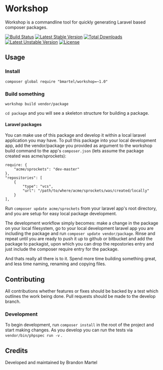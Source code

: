 # Workshop

Workshop is a commandline tool for quickly generating Laravel based composer packages.

[![Build Status](https://travis-ci.org/bmartel/workshop.svg?branch=master)](https://travis-ci.org/bmartel/workshop) [![Latest Stable Version](https://poser.pugx.org/bmartel/workshop/v/stable.svg)](https://packagist.org/packages/bmartel/workshop) [![Total Downloads](https://poser.pugx.org/bmartel/workshop/downloads.svg)](https://packagist.org/packages/bmartel/workshop) [![Latest Unstable Version](https://poser.pugx.org/bmartel/workshop/v/unstable.svg)](https://packagist.org/packages/bmartel/workshop) [![License](https://poser.pugx.org/bmartel/workshop/license.svg)](https://packagist.org/packages/bmartel/workshop)

## Usage

### Install

    composer global require "bmartel/workshop=~1.0"

### Build something

    workshop build vendor/package

```cd package``` and you will see a skeleton structure for building a package.

#### Laravel packages

You can make use of this package and develop it within a local laravel application you may have. To pull this package
into your local development app, add the vendor/package you provided as argument to the workshop build command to the app's ```composer.json``` (lets assume the package created was acme/sprockets):

    require: {
        "acme/sprockets": "dev-master"
    },
    "repositories": [
		{
			"type": "vcs",
			"url": "/path/to/where/acme/sprockets/was/created/locally"
		}
	],

Run ```composer update acme/sprockets``` from your laravel app's root directory, and you are setup for easy local package development. 

The development workflow simply becomes: make a change in the package on your local filesystem, go to your local development laravel app you are including the package and run ```composer update vendor/package```. Rinse and repeat until you are ready to push it up to github or bitbucket and add the package to packagist, upon which you can drop the repostories entry and just include the composer require entry for the package.

And thats really all there is to it. Spend more time building something great, and less time
naming, renaming and copying files.

## Contributing

All contributions whether features or fixes should be backed by a test which outlines
the work being done. Pull requests should be made to the develop branch.

### Development

To begin development, run ```composer install``` in the root of the project and start making changes. As you
develop you can run the tests via ```vendor/bin/phpspec run -v``` .

## Credits

Developed and maintained by Brandon Martel
